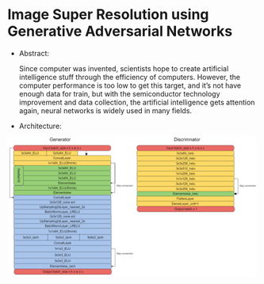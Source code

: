 # Image Super Resolution using Generative Adversarial Networks

* Abstract:

	Since computer was invented, scientists hope to create artificial intelligence stuff through the efficiency of computers. However, the computer performance is too low to get this target, and it’s not have enough data for train, but with the semiconductor technology improvement and data collection, the artificial intelligence gets attention again, neural networks is widely used in many fields.	


* Architecture:

![Alt text](/img/ESRGAN2m.png)


